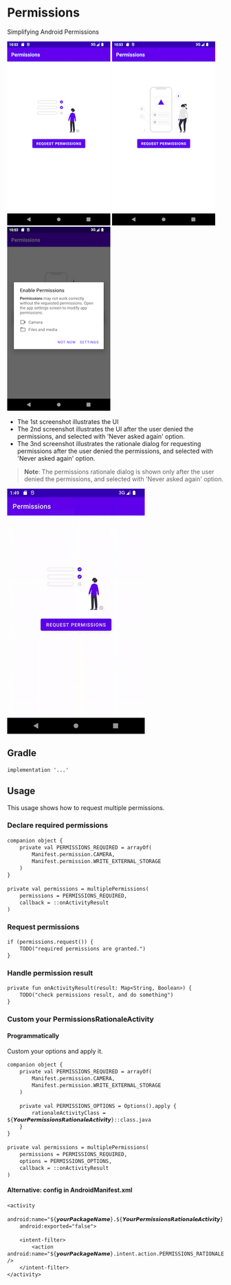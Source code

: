 # Permissions

Simplifying Android Permissions

![](https://raw.githubusercontent.com/zhjl37/Permissions/main/screenshot-1.png)
![](https://raw.githubusercontent.com/zhjl37/Permissions/main/screenshot-2.png)
![](https://raw.githubusercontent.com/zhjl37/Permissions/main/screenshot-3.png)

- The 1st screenshot illustrates the UI
- The 2nd screenshot illustrates the UI after the user denied the permissions, and selected with 'Never asked again' option.
- The 3nd screenshot illustrates the rationale dialog for requesting permissions after the user denied the permissions, and selected with 'Never asked again' option.

> **Note**: 
> The permissions rationale dialog is shown only after the user denied the permissions, and selected with 'Never asked again' option.

![](https://raw.githubusercontent.com/zhjl37/Permissions/main/screenrecord.gif)

## Gradle

```
implementation '...'
```

## Usage

This usage shows how to request multiple permissions.

### Declare required permissions

```
companion object {
    private val PERMISSIONS_REQUIRED = arrayOf(
        Manifest.permission.CAMERA,
        Manifest.permission.WRITE_EXTERNAL_STORAGE
    )
}

private val permissions = multiplePermissions(
    permissions = PERMISSIONS_REQUIRED,
    callback = ::onActivityResult
)

```

### Request permissions

```
if (permissions.request()) {
    TODO("required permissions are granted.")
}
```

### Handle permission result

```
private fun onActivityResult(result: Map<String, Boolean>) {
    TODO("check permissions result, and do something")
}
```

### Custom your PermissionsRationaleActivity

#### Programmatically

Custom your options and apply it.

```
companion object {
    private val PERMISSIONS_REQUIRED = arrayOf(
        Manifest.permission.CAMERA,
        Manifest.permission.WRITE_EXTERNAL_STORAGE
    )
    
    private val PERMISSIONS_OPTIONS = Options().apply {
        rationaleActivityClass = ${𝙔𝙤𝙪𝙧𝙋𝙚𝙧𝙢𝙞𝙨𝙨𝙞𝙤𝙣𝙨𝙍𝙖𝙩𝙞𝙤𝙣𝙖𝙡𝙚𝘼𝙘𝙩𝙞𝙫𝙞𝙩𝙮}::class.java
    }
}

private val permissions = multiplePermissions(
    permissions = PERMISSIONS_REQUIRED,
    options = PERMISSIONS_OPTIONS,
    callback = ::onActivityResult
)

```

#### Alternative: config in AndroidManifest.xml

```
<activity
    android:name="${𝙮𝙤𝙪𝙧𝙋𝙖𝙘𝙠𝙖𝙜𝙚𝙉𝙖𝙢𝙚}.${𝙔𝙤𝙪𝙧𝙋𝙚𝙧𝙢𝙞𝙨𝙨𝙞𝙤𝙣𝙨𝙍𝙖𝙩𝙞𝙤𝙣𝙖𝙡𝙚𝘼𝙘𝙩𝙞𝙫𝙞𝙩𝙮}"
    android:exported="false">

    <intent-filter>
        <action android:name="${𝙮𝙤𝙪𝙧𝙋𝙖𝙘𝙠𝙖𝙜𝙚𝙉𝙖𝙢𝙚}.intent.action.PERMISSIONS_RATIONALE" />
    </intent-filter>
</activity>
```


